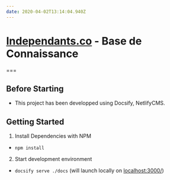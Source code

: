 ```yaml
---
date: 2020-04-02T13:14:04.940Z
---
```


# [Independants.co](independants.co/) - Base de Connaissance

===

## Before Starting

- This project has been developped using Docsify, NetlifyCMS.

## Getting Started

1. Install Dependencies with NPM

- `npm install`

2. Start development environment

- `docsify serve ./docs` (will launch locally on [localhost:3000/](http://localhost:3000/))
